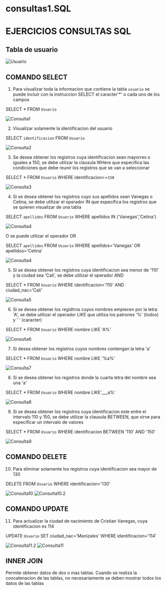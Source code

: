 # consultas1.SQL

# EJERCICIOS CONSULTAS SQL

## Tabla de usuario

![Usuario](img/usuario.png "Usuario")

## COMANDO SELECT

1. Para visualizar toda la informacion que contiene la tabla `usuario` se puede incluir con la instruccion SELECT el caracter'*' o cada uno de los campos 

SELECT * FROM `Usuario` 

![Consulta1](img/Consulta1.png "Consulta1")

2. Visualizar solamente la identificacion del usuario 

SELECT `identificacion` FROM `Usuario` 

![Consulta2](img/Consulta2.png "Consulta2")

3. Se desea obtener los registros cuya identificacion sean mayorres o iguales a 150, se debe utilizar la clausula WHere que especifica las condiciones que debe reunir los registros que se van a seleccionar 

SELECT * FROM `Usuario` WHERE identificacion>=`150`

![Consulta3](img/Consulta3.png "Consulta3")

4. Si se desea obtener los registros cuyo sus apellidos sean Vanegas o Cetina, se debe utilizar el operador IN que especifica los registros que se quieren visualizar de una tabla

SELECT `apellidos` FROM `Usuario` WHERE apellidos IN ('Vanegas','Cetina')

![Consulta4](img/Consulta4.png "Consulta4")

O se puede utilizar el operador OR 

SELECT `apellidos` FROM `Usuario` WHERE apellidos='Vanegas' OR apellidos='Cetina'

![Consulta4](img/Consulta4.2.png "Consulta4.2")

5. Si se desea obtener los registros cuya identificacion sea menor de '110' y la ciudad sea 'Cali', se debe utilizar el operador AND

SELECT * FROM `Usuario` WHERE identificacion<'110' AND ciudad_nac='Cali'

![Consulta5](img/Consulta5.png "Consulta5")

6. Si se desea obtener los regidtros cuyos nombres empiecen por la letra 'A', se debe utilizar el operador LIKE que utiliza los patrones '%' (todos) y ' ' (caracter)

SELECT * FROM `Usuario` WHERE nombre LIKE 'A%'

![Consulta6](img/CONSULTA6.png "Consulta6")

7. Si desea obtener los registros cuyos nombres contengan la letra 'a'

SELECT * FROM `Usuario` WHERE nombre LIKE '%a%'

![Consulta7](img/consulta7.png "Consulta7")

8. Si se desea obtener los registros donde la cuarta letra del nombre sea una 'a'

SELECT * FROM `Usuario` WHERE nombre LIKE'___a%'

![Consulta8](img/consulta8.png "Consulta8")

9. Si se desea obtener los registros cuya identificacion este entre el intervalo 110 y 150, se debe utilizar la clausula BETWEEN, que sirve para especificar un intervalo de valores

SELECT * FROM `Usuario` WHERE identificacion BETWEEN '110' AND '150'

![Consulta9](img/consulta9.png "Consulta9")

## COMANDO DELETE 

10. Para eliminar solamente los registros cuya identificacion sea mayor de 130 

DELETE FROM `Usuario` WHERE identificacion>'130'

![Consulta10](img/consulta10.png "Consulta10")
![Consulta10.2](img/consulta%2010.2.png "Consulta10.2")

## COMANDO UPDATE

11. Para actualizar la ciudad de nacimiento de Cristian Vanegas, cuya identificacion es 114

UPDATE `Usuario` SET ciudad_nac='Manizales' WHERE identificacion='114'

![Consulta11.2](img/consulta11.png "Consulta11")
![Consulta11](img/consulta11.2.png "Consulta11.2")

## INNER JOIN

Permite obtener datos de dos o mas tablas. Cuando se realiza la concatenacion de las tablas, no necesariamente se deben mostrar todos los datos de las tablas
